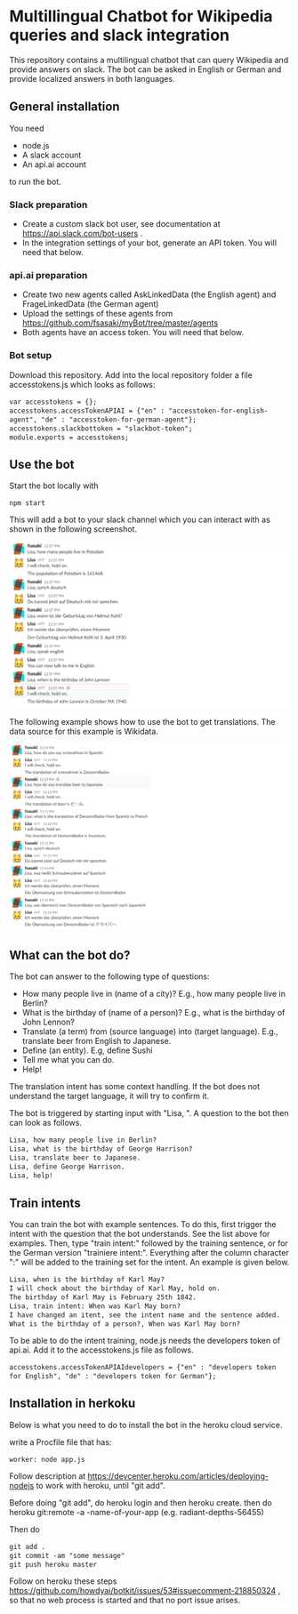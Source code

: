 # Multillingual Chatbot for Wikipedia queries and slack integration

This repository contains a multilingual chatbot that can query Wikipedia and provide answers on slack. The bot can be asked in English or German and provide localized answers in both languages.

## General installation

You need


- node.js
- A slack account
- An api.ai account

to run the bot.

### Slack preparation


- Create a custom slack bot user, see documentation at https://api.slack.com/bot-users .
- In the integration settings of your bot, generate an API token. You will need that below.

### api.ai preparation

- Create two new agents called AskLinkedData (the English agent) and FrageLinkedData (the German agent)
- Upload the settings of these agents from https://github.com/fsasaki/myBot/tree/master/agents
- Both agents have an access token. You will need that below.

### Bot setup

Download this repository. Add into the local repository folder a file accesstokens.js which looks as follows:

```
var accesstokens = {};
accesstokens.accessTokenAPIAI = {"en" : "accesstoken-for-english-agent", "de" : "accesstoken-for-german-agent"};
accesstokens.slackbottoken = "slackbot-token";
module.exports = accesstokens;
```

## Use the bot

Start the bot locally with

```
npm start
```

This will add a bot to your slack channel which you can interact with as shown in the following screenshot.

![Slackbot interaction example](example-general.png)

The following example shows how to use the bot to get translations. The data source for this example is Wikidata.

![Slackbot translations example](example-of-translations.png)

## What can the bot do?

The bot can answer to the following type of questions:

* How many people live in (name of a city)? E.g., how many people live in Berlin?
* What is the birthday of (name of a person)? E.g., what is the birthday of John Lennon?
* Translate (a term) from (source language) into (target language). E.g., translate beer from English to Japanese.
* Define (an entity). E.g, define Sushi
* Tell me what you can do.
* Help!

The translation intent has some context handling. If the bot does not understand the target language, it will try to confirm it.

The bot is triggered by starting input with "Lisa, ". A question to the bot then can look as follows.

```
Lisa, how many people live in Berlin?
Lisa, what is the birthday of George Harrison?
Lisa, translate beer to Japanese.
Lisa, define George Harrison.
Lisa, help!
```

## Train intents

You can train the bot with example sentences. To do this, first trigger the intent with the question that the bot understands. See the list above for examples. Then, type "train intent:" followed by the training sentence, or for the German version "trainiere intent:". Everything after the column character ":" will be added to the training set for the intent. An example is given below.

```
Lisa, when is the birthday of Karl May?
I will check about the birthday of Karl May, hold on.
The birthday of Karl May is February 25th 1842.
Lisa, train intent: When was Karl May born?
I have changed an itent, see the intent name and the sentence added. What is the birthday of a person?, When was Karl May born?
```

To be able to do the intent training, node.js needs the developers token of api.ai. Add it to the  accesstokens.js file as follows.

```
accesstokens.accessTokenAPIAIdevelopers = {"en" : "developers token for English", "de" : "developers token for German"};
```

## Installation in herkoku

Below is what you need to do to install the bot in the heroku cloud service.

write a Procfile file that has:

```
worker: node app.js
```

Follow description at https://devcenter.heroku.com/articles/deploying-nodejs to work with heroku, until "git add".

Before doing "git add", do heroku login and then heroku create. then do
heroku git:remote -a -name-of-your-app  (e.g. radiant-depths-56455)

Then do
```
git add .
git commit -am "some message"
git push heroku master
```

Follow on heroku these steps https://github.com/howdyai/botkit/issues/53#issuecomment-218850324 , so that no web process is started and that no port issue arises.
